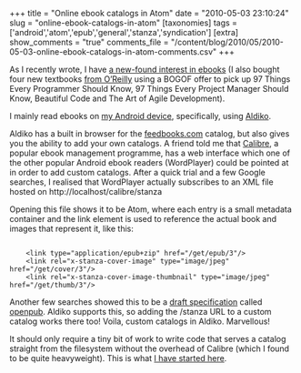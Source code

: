 +++
title = "Online ebook catalogs in Atom"
date = "2010-05-03 23:10:24"
slug = "online-ebook-catalogs-in-atom"
[taxonomies]
tags = ['android','atom','epub','general','stanza','syndication']
[extra]
show_comments = "true"
comments_file = "/content/blog/2010/05/2010-05-03-online-ebook-catalogs-in-atom-comments.csv"
+++

As I recently wrote, I have [a new-found interest in ebooks](http://philwilson.org/blog/2010/03/reading-ebooks) (I also bought four new textbooks [from O’Reilly](http://oreilly.com/ebooks/) using a BOGOF offer to pick up 97 Things Every Programmer Should Know, 97 Things Every Project Manager Should Know, Beautiful Code and The Art of Agile Development).

I mainly read ebooks on [my Android device](http://philwilson.org/blog/2010/03/three-months-with-a-droid), specifically, using [Aldiko](http://www.aldiko.com/).

Aldiko has a built in browser for the [feedbooks.com](http://www.feedbooks.com/) catalog, but also gives you the ability to add your own catalogs. A friend told me that [Calibre](http://calibre-ebook.com/), a popular ebook management programme, has a web interface which one of the other popular Android ebook readers (WordPlayer) could be pointed at in order to add custom catalogs. After a quick trial and a few Google searches, I realised that WordPlayer actually subscribes to an XML file hosted on http://localhost/calibre/stanza

Opening this file shows it to be Atom, where each entry is a small metadata container and the link element is used to reference the actual book and images that represent it, like this:

```

    <link type="application/epub+zip" href="/get/epub/3"/>
    <link rel="x-stanza-cover-image" type="image/jpeg" href="/get/cover/3"/>
    <link rel="x-stanza-cover-image-thumbnail" type="image/jpeg" href="/get/thumb/3"/>

```

Another few searches showed this to be a [draft specification](http://code.google.com/p/openpub/wiki/CatalogSpecDraft) called [openpub](http://code.google.com/p/openpub/). Aldiko supports this, so adding the /stanza URL to a custom catalog works there too! Voila, custom catalogs in Aldiko. Marvellous!

It should only require a tiny bit of work to write code that serves a catalog straight from the filesystem without the overhead of Calibre (which I found to be quite heavyweight). This is what [I have started here](http://github.com/pipwilson/epubserver).

